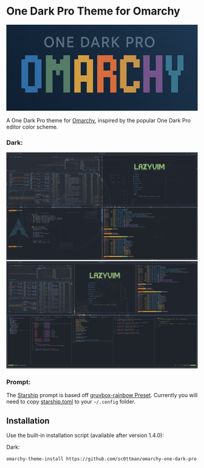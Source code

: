 
# One Dark Pro Theme for Omarchy

![Omarchy One Dark Pro](./assets/title.png)

A One Dark Pro theme for [Omarchy](https://omarchy.org/), inspired by the popular One Dark Pro editor color scheme.

### Dark:

![Omarchy One Dark Pro Screenshot](./assets/screen1.png)
![Omarchy One Dark Pro Screenshot 2](./assets/screen2.png)

### Prompt:

The [Starship](https://starship.rs) prompt is based off [gruvbox-rainbow Preset](https://starship.rs/presets/gruvbox-rainbow). Currently you will need to copy [starship.toml](./starship.toml) to your `~/.config` folder.

## Installation

Use the built-in installation script (available after version 1.4.0):

Dark:
```bash
omarchy-theme-install https://github.com/sc0ttman/omarchy-one-dark-pro
